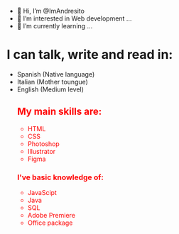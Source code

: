 - 👋 Hi, I’m @ImAndresito
- 👀 I’m interested in Web development ...
- 🌱 I’m currently learning ...

<h1>I can talk, write and read in:</h1>
<ul>
 <li>
   Spanish (Native language)
 </li>
   <li>
   Italian (Mother toungue)
 </li>
   <li>
   English (Medium level)
 </li>


<div class="container" style="color:red;"><h2>My main skills are:</h2>
<ul>
 <li>
   HTML
 </li>
   <li>
   CSS
 </li>
   <li>
   Photoshop
 </li>
   <li>
   Illustrator
 </li>
     <li>
   Figma
 </li>
</ul>

<h3>I've basic knowledge of:</h3>
<ul>
 <li>
   JavaScipt 
 </li>
   <li>
   Java
 </li>
   <li>
   SQL
 </li>
   <li>
   Adobe Premiere
 </li>
     <li>
   Office package 
 </li>
</ul></div>
